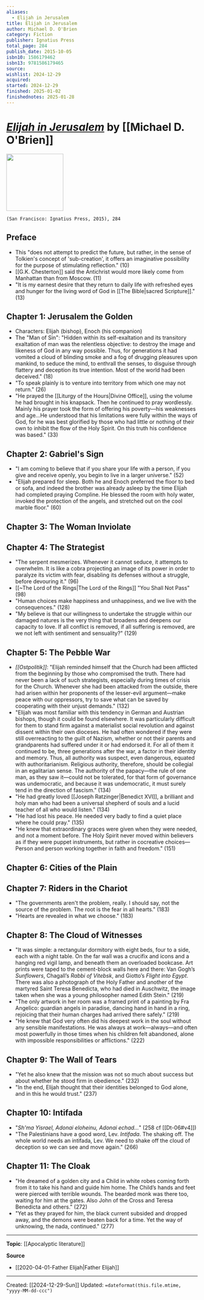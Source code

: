 ```yaml
---
aliases:
  - Elijah in Jerusalem
title: Elijah in Jerusalem
author: Michael D. O'Brien
category: Fiction
publisher: Ignatius Press
total_page: 284
publish_date: 2015-10-05
isbn10: 1586179462
isbn13: 9781586179465
source: 
wishlist: 2024-12-29
acquired: 
started: 2024-12-29
finished: 2025-01-02
finishednotes: 2025-01-28
---
```

# *[Elijah in Jerusalem](https://ignatius.com/elijah-in-jerusalem-fejp/)* by [[Michael D. O'Brien]]

<img src="https://cdn11.bigcommerce.com/s-cvc90x9929/images/stencil/640w/products/3402/3479/FEJE__69844.1633445190.jpg?c=1" width=150>

`(San Francisco: Ignatius Press, 2015), 284`

## Preface 
- This "does not attempt to predict the future, but rather, in the sense of Tolkien's concept of 'sub-creation', it offers an imaginative possibility for the purpose of stimulating reflection." (10)
- [[G.K. Chesterton]] said the Antichrist would more likely come from Manhattan than from Moscow. (11)
- "It is my earnest desire that they return to daily life with refreshed eyes and hunger for the living word of God in [[The Bible|sacred Scripture]]." (13)

## Chapter 1: Jerusalem the Golden
- Characters: Elijah (bishop), Enoch (his companion)
- The "Man of Sin": "Hidden within its self-exaltation and its transitory exaltation of man was the relentless objective: to destroy the image and likeness of God in any way possible. Thus, for generations it had vomited a cloud of blinding smoke and a fog of drugging pleasures upon mankind, to seduce the mind, to enthrall the senses, to disguise through flattery and deception its true intention. Most of the world had been deceived." (18)
- "To speak plainly is to venture into territory from which one may not return." (26)
- "He prayed the [[Liturgy of the Hours|Divine Office]], using the volume he had brought in his knapsack. Then he continued to pray wordlessly. Mainly his prayer took the form of offering his poverty—his weaknesses and age...He understood that his limitations were fully within the ways of God, for he was best glorified by those who had little or nothing of their own to inhibit the flow of the Holy Spirit. On this truth his confidence was based." (33)


## Chapter 2: Gabriel's Sign
- "I am coming to believe that if you share your life with a person, if you give and receive openly, you begin to live in a larger universe." (52)
- "Elijah prepared for sleep. Both he and Enoch preferred the floor to bed or sofa, and indeed the brother was already asleep by the time Elijah had completed praying Compline. He blessed the room with holy water, invoked the protection of the angels, and stretched out on the cool marble floor." (60)


## Chapter 3: The Woman Inviolate



## Chapter 4: The Strategist
- "The serpent mesmerizes. Whenever it cannot seduce, it attempts to overwhelm. It is like a cobra projecting an image of its power in order to paralyze its victim with fear, disabling its defenses without a struggle, before devouring it." (96)
- [[~The Lord of the Rings|The Lord of the Rings]] "You Shall Not Pass" (98)
- "Human choices make happiness and unhappiness, and we live with the consequences." (128)
- "My believe is that our willingness to undertake the struggle within our damaged natures is the very thing that broadens and deepens our capacity to love. If all conflict is removed, if all suffering is removed, are we not left with sentiment and sensuality?" (129)


## Chapter 5: The Pebble War
- *[[Ostpolitik]]*: "Elijah reminded himself that the Church had been afflicted from the beginning by those who compromised the truth. There had never been a lack of such strategists, especially during times of crisis for the Church. Whenever she had been attacked from the outside, there had arisen within her proponents of the lesser-evil argument—make peace with our oppressors, try to save what can be saved by cooperating with their unjust demands." (132)
- "Elijah was most familiar with this tendency in German and Austrian bishops, though it could be found elsewhere. It was particularly difficult for them to stand firm against a materialist social revolution and against dissent within their own dioceses. He had often wondered if they were still overreacting to the guilt of Nazism, whether or not their parents and grandparents had suffered under it or had endorsed it. For all of them it continued to be, three generations after the war, a factor in their identity and memory. Thus, all authority was suspect, even dangerous, equated with authoritarianism. Religious authority, therefore, should be collegial in an egalitarian sense. The authority of the papacy—the rule of one man, as they saw it—could not be tolerated, for that form of governance was undemocratic, and because it was undemocratic, it must surely tend in the direction of fascism." (134)
- "He had greatly loved [[Joseph Ratzinger|Benedict XVI]], a brilliant and holy man who had been a universal shepherd of souls and a lucid teacher of all who would listen." (134)
- "He had lost his peace. He needed very badly to find a quiet place where he could pray." (135)
- "He knew that extraordinary graces were given when they were needed, and not a moment before. The Holy Spirit never moved within believers as if they were puppet instruments, but rather in cocreative choices—Person and person working together in faith and freedom." (151)


## Chapter 6: Cities of the Plain



## Chapter 7: Riders in the Chariot
- "The governments aren't the problem, really. I should say, not the source of the problem. The root is the fear in all hearts." (183)
- "Hearts are revealed in what we choose." (183)


## Chapter 8: The Cloud of Witnesses
- "It was simple: a rectangular dormitory with eight beds, four to a side, each with a night table. On the far wall was a crucifix and icons and a hanging red vigil lamp, and beneath them an overloaded bookcase. Art prints were taped to the cement-block walls here and there: Van Gogh’s *Sunflowers*, Chagall’s *Rabbi of Vitebsk*, and Giotto’s *Flight into Egypt*. There was also a photograph of the Holy Father and another of the martyred Saint Teresa Benedicta, who had died in Auschwitz, the image taken when she was a young philosopher named Edith Stein." (219)
- "The only artwork in her room was a framed print of a painting by Fra Angelico: guardian angels in paradise, dancing hand in hand in a ring, rejoicing that their human charges had arrived there safely." (219)
- "He knew that God very often did his deepest work in the soul without any sensible manifestations. He was always at work—always—and often most powerfully in those times when his children felt abandoned, alone with impossible responsibilities or afflictions." (222)


## Chapter 9: The Wall of Tears
- "Yet he also knew that the mission was not so much about success but about whether he stood firm in obedience." (232)
- "In the end, Elijah thought that their identities belonged to God alone, and in this he would trust." (237)


## Chapter 10: Intifada
- "*Sh'ma Yisrael, Adonai eloheinu, Adonai echad...*" (258 cf [[Dt-06#v4]])
- "The Palestinians have a good word, Lev. *Intifada*. The shaking off. The whole world needs an intifada, Lev. We need to shake off the cloud of deception so we can see and move again." (266)


## Chapter 11: The Cloak
- "He dreamed of a golden city and a Child in white robes coming forth from it to take his hand and guide him home. The Child’s hands and feet were pierced with terrible wounds. The bearded monk was there too, waiting for him at the gates. Also John of the Cross and Teresa Benedicta and others." (272)
- "Yet as they prayed for him, the black current subsided and dropped away, and the demons were beaten back for a time. Yet the way of unknowing, the nada, continued." (277)


--- 
**Topic**: [[Apocalyptic literature]]

**Source**
- [[2020-04-01-Father Elijah|Father Elijah]]

---
Created: [[2024-12-29-Sun]]
Updated: `=dateformat(this.file.mtime, "yyyy-MM-dd-ccc")`